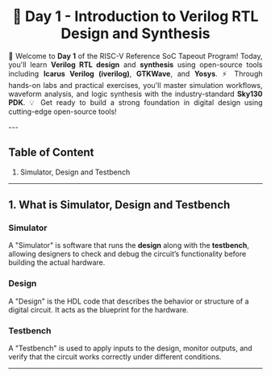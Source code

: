 <div align="center">
  <h1>🚀 Day 1 - Introduction to Verilog RTL Design and Synthesis</h1></div>
  <div align="justify">
  <p>🎯 Welcome to <strong>Day 1</strong> of the RISC-V Reference SoC Tapeout Program! Today, you'll learn <strong>Verilog RTL design</strong> and <strong>synthesis</strong> using open-source tools including <strong>Icarus Verilog (iverilog)</strong>, <strong>GTKWave</strong>, and <strong>Yosys</strong>. ⚡ Through hands-on labs and practical exercises, you'll master simulation workflows, waveform analysis, and logic synthesis with the industry-standard <strong>Sky130 PDK</strong>. 💡 Get ready to build a strong foundation in digital design using cutting-edge open-source tools!</p>
</div>
---

## Table of Content
1. Simulator, Design and Testbench

---

## 1. What is Simulator, Design and Testbench
### Simulator
A "Simulator" is software that runs the <b>design</b> along with the <b>testbench</b>, allowing designers to check and debug the circuit’s functionality before building the actual hardware.

### Design
A "Design" is the HDL code that describes the behavior or structure of a digital circuit. It acts as the blueprint for the hardware.

### Testbench
A "Testbench" is used to apply inputs to the design, monitor outputs, and verify that the circuit works correctly under different conditions.

---
